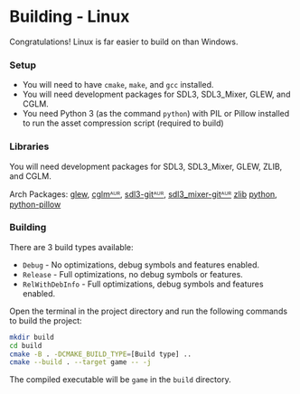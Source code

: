 # Building - Linux
Congratulations! Linux is far easier to build on than Windows.

### Setup
- You will need to have `cmake`, `make`, and `gcc` installed.
- You will need development packages for SDL3, SDL3_Mixer, GLEW, and CGLM.
- You need Python 3 (as the command `python`) with PIL or Pillow installed to run the asset compression script (required to build)

### Libraries
You will need development packages for SDL3, SDL3_Mixer, GLEW, ZLIB, and CGLM.

Arch Packages:
[glew](https://archlinux.org/packages/extra/x86_64/glew/),
[cglmᴬᵁᴿ](https://aur.archlinux.org/packages/cglm),
[sdl3-gitᴬᵁᴿ](https://aur.archlinux.org/packages/sdl3-git),
[sdl3_mixer-gitᴬᵁᴿ](https://aur.archlinux.org/packages/sdl3_mixer-git)
[zlib](https://archlinux.org/packages/core/x86_64/zlib/)
[python](https://archlinux.org/packages/core/x86_64/python/),
[python-pillow](https://archlinux.org/packages/extra/x86_64/python-pillow/)

### Building
There are 3 build types available:
- `Debug` - No optimizations, debug symbols and features enabled.
- `Release` - Full optimizations, no debug symbols or features.
- `RelWithDebInfo` - Full optimizations, debug symbols and features enabled.

Open the terminal in the project directory and run the following commands to build the project:
```sh
mkdir build
cd build
cmake -B . -DCMAKE_BUILD_TYPE=[Build type] ..
cmake --build . --target game -- -j
```
The compiled executable will be `game` in the `build` directory.
